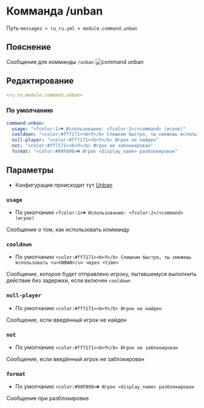 # Комманда /unban
Путь `messages > ru_ru.yml > module.command.unban`

## Пояснение
Сообщения для комманды `/unban`
![command unban](/commandunban.png)

## Редактирование
```yaml
<ru_ru.module.command.unban>
```

### По умолчанию
```yaml
command-unban:
  usage: "<fcolor:1>⚑ Использование: <fcolor:2>/<command> (игрок)"
  cooldown: "<color:#ff7171><b>⁉</b> Слишком быстро, ты сможешь использовать <u>UNBAN</u> через <time>"
  null-player: "<color:#ff7171><b>⁉</b> Игрок не найден"
  not: "<color:#ff7171><b>⁉</b> Игрок не заблокирован"
  format: "<color:#98FB98>☻ Игрок <display_name> разблокирован"
```

## Параметры

- Конфигурация происходит тут [Unban](/ru/config/module/command/command-unban/)

### `usage`
- По умолчанию `<fcolor:1>⚑ Использование: <fcolor:2>/<command> (игрок)`

Сообщение о том, как использовать комманду

### `cooldown`
- По умолчанию `<color:#ff7171><b>⁉</b> Слишком быстро, ты сможешь использовать <u>UNBAN</u> через <time>`

Сообщение, которое будет отправлено игроку, пытавшемуся выполнить действие без задержки, если включен `cooldown`

### `null-player`
- По умолчанию `<color:#ff7171><b>⁉</b> Игрок не найден`

Сообщение, если введённый игрок не найден

### `not`
- По умолчанию `<color:#ff7171><b>⁉</b> Игрок не заблокирован`

Сообщение, если введённый игрок не заблокирован

### `format`
- По умолчанию `<color:#98FB98>☻ Игрок <display_name> разблокирован`

Сообщение при разблокировке
